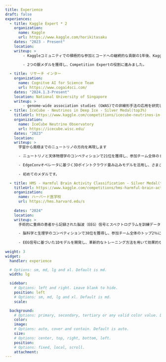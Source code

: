 ```yaml
---
title: Experience
draft: false
experiences:
  - title: Kaggle Expert * 2
    organization:
      name: Kaggle
      url: https://www.kaggle.com/horikitasaku
    dates: "2023 - Present"
    location: 
    writeup: >
        - Kaggleコミュニティでの積極的な参加とコードへの継続的な貢献の1年後、Kaggle Notebook Expertを得ました。
  
        - 2つの銀メダルを獲得し、Competition Expertの役割に進みました。

  - title: リサーチ インター
    organization:
      name: Cognitve AI for Science Team
      url: https://www.cogai4sci.com/
    dates: "2024.1.3-Present"
    location: National University of Singapore
    writeup: >
        - genome-wide association studies (GWAS)での非線形手法の応用を研究しています。
  - title: IceCube - Neutrinos in Deep Ice - Silver Medal(top3%)
    titleUrl: https://www.kaggle.com/competitions/icecube-neutrinos-in-deep-ice
    organization:
      name: IceCube Neutrino Observatory
      url: https://icecube.wisc.edu/
    dates: "2023"
    location: 
    writeup: >
      宇宙から南極までのニュートリノの方向を再現します

      - ニュートリノと天体物理学のコンペティションで21位を獲得し、参加チーム全体のトップ3％にランクインしました。

      - EdgeConvオペレータに基づく3Dポイントクラウド畳み込みモデルを活用し、さまざまなRNNモデルを開発し、IceCubeの物理的原理に基づいた多段階トレーニング方法を採用しました。
  
      - 初めてのメダルです。

  - title: HMS - Harmful Brain Activity Classification - Silver Medal(top2%)
    titleUrl: https://www.kaggle.com/competitions/hms-harmful-brain-activity-classification
    organization:
      name: ハーバード医学校
      url: https://hms.harvard.edu/s
      
    dates: "2024"
    location: 
    writeup: >
      手術的に重病の患者から記録された脳波（EEG）信号とスペクトログラムを訓練データとして使用し、さまざまな有害な脳活動を分類するモデルを開発しました。

      - 脳科学と生理学のコンペティションで38位を獲得し、参加チーム全体のトップ2％にランクインしました。
  
      - EEG信号に基づいた1Dモデルを開発し、革新的なトレーニング方法を用いて効果的な1D+2Dマルチモーダルモデルを構築しました。
  
weight: 3
widget:
  handler: experience

  # Options: sm, md, lg and xl. Default is md.
  width: lg

  sidebar:
    # Options: left and right. Leave blank to hide.
    position: left
    # Options: sm, md, lg and xl. Default is md.
    scale:

  background:
    # Options: primary, secondary, tertiary or any valid color value. Default is primary.
    color:
    image:
    # Options: auto, cover and contain. Default is auto.
    size:
    # Options: center, top, right, bottom, left.
    position:
    # Options: fixed, local, scroll.
    attachment:
---
```

